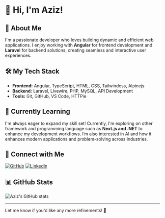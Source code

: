 <!--
**aziz07cy/aziz07cy** is a ✨ _special_ ✨ repository because its `README.md` (this file) appears on your GitHub profile.

Here are some ideas to get you started:

- 🔭 I’m currently working on ...
- 🌱 I’m currently learning ...
- 👯 I’m looking to collaborate on ...
- 🤔 I’m looking for help with ...
- 💬 Ask me about ...
- 📫 How to reach me: ...
- 😄 Pronouns: ...
- ⚡ Fun fact: ...
-->
# 👋 Hi, I'm Aziz!

## 🚀 About Me
I'm a passionate developer who loves building dynamic and efficient web applications. I enjoy working with **Angular** for frontend development and **Laravel** for backend solutions, creating seamless and interactive user experiences.

## 🛠️ My Tech Stack
- **Frontend:** Angular, TypeScript, HTML, CSS, Tailwindcss, Alpinejs
- **Backend:** Laravel, Livewire, PHP, MySQL, API Development
- **Tools:** Git, GitHub, VS Code, HTTPie

## 🌱 Currently Learning
I'm always eager to expand my skill set! Currently, I'm exploring on other framework and programming language such as **Next.js and .NET** to enhance my development workflows.
I’m also interested in AI and how it enhances modern applications and problem-solving across industries.

## 🔗 Connect with Me
[![GitHub](https://img.shields.io/badge/GitHub-Profile-blue?style=flat&logo=github)](https://github.com/aziz07cy)
[![LinkedIn](https://img.shields.io/badge/LinkedIn-Profile-blue?style=flat&logo=linkedin)](https://linkedin.com/in/azizmuslim78)

## 📊 GitHub Stats
![Aziz's GitHub stats](https://github-readme-stats.vercel.app/api?username=Aziz&show_icons=true&theme=radical)

---

Let me know if you'd like any more refinements! 🚀
